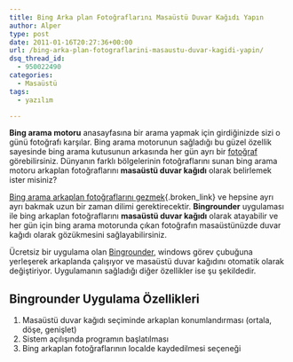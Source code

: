 ```yaml
---
title: Bing Arka plan Fotoğraflarını Masaüstü Duvar Kağıdı Yapın
author: Alper
type: post
date: 2011-01-16T20:27:36+00:00
url: /bing-arka-plan-fotograflarini-masaustu-duvar-kagidi-yapin/
dsq_thread_id:
  - 950022490
categories:
  - Masaüstü
tags:
  - yazılım

---
```

**Bing arama motoru** anasayfasına bir arama yapmak için girdiğinizde sizi o günü fotoğrafı karşılar. Bing arama motorunun sağladığı bu güzel özellik sayesinde bing arama kutusunun arkasında her gün ayrı bir [fotoğraf][1] görebilirsiniz. Dünyanın farklı bölgelerinin fotoğraflarını sunan bing arama motoru arkaplan fotoğraflarını **masaüstü duvar kağıdı** olarak belirlemek ister misiniz?

[Bing arama arkaplan fotoğraflarını gezmek][2]{.broken_link} ve hepsine ayrı ayrı bakmak uzun bir zaman dilimi gerektirecektir. **Bingrounder** uygulaması ile bing arkaplan fotoğraflarını **masaüstü duvar kağıdı** olarak atayabilir ve her gün için bing arama motorunda çıkan fotoğrafın masaüstünüzde duvar kağıdı olarak gözükmesini sağlayabilirsiniz.

Ücretsiz bir uygulama olan <a href="http://bingrounder.codeplex.com/" target="_blank" class="broken_link">Bingrounder</a>, windows görev çubuğuna yerleşerek arkaplanda çalışıyor ve masaüstü duvar kağıdını otomatik olarak değiştiriyor. Uygulamanın sağladığı diğer özellikler ise şu şekildedir.

## Bingrounder Uygulama Özellikleri

1. Masaüstü duvar kağıdı seçiminde arkaplan konumlandırması (ortala, döşe, genişlet)  
2. Sistem açılışında programın başlatılması  
3. Bing arkaplan fotoğraflarının localde kaydedilmesi seçeneği

 [1]: https://www.murekkep.org/konu/kultur-yasam/fotograf
 [2]: https://www.murekkep.org/bing-arama-arkaplan-fotograflarini-gezelim-3370